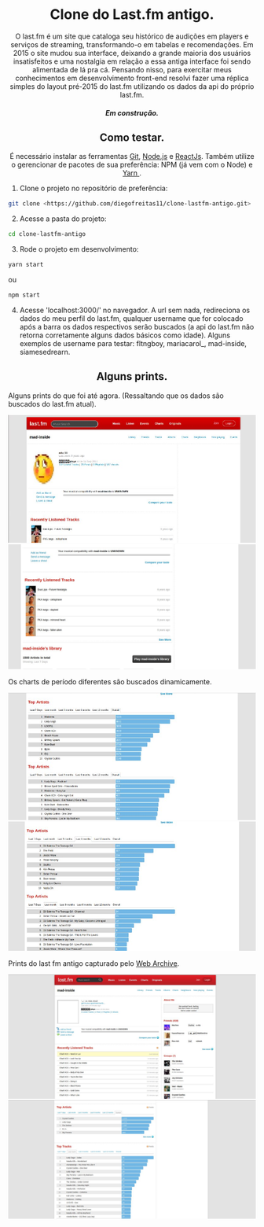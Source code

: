 
<h1 align="center">Clone do Last.fm antigo.</h1>

<p align="center">O last.fm é um site que cataloga seu histórico de audições em players e serviços de streaming, transformando-o em tabelas e recomendações. Em 2015 o site mudou sua interface, deixando a grande maioria dos usuários insatisfeitos e uma nostalgia em relação a essa antiga interface foi sendo alimentada de lá pra cá. Pensando nisso, para exercitar meus conhecimentos em desenvolvimento front-end resolvi fazer uma réplica simples do layout pré-2015 do last.fm utilizando os dados da api do próprio last.fm.</p>

<h5 align="center">Em construção.</h5>

<h2 align="center">Como testar.</h2>

<p align="center">É necessário instalar as ferramentas <a href='https://git-scm.com'>Git</a>, <a href='https://nodejs.org/'>Node.js</a> e <a href='https://pt-br.reactjs.org/'>ReactJs</a>. Também utilize o gerencionar de pacotes de sua preferência: NPM (já vem com o Node) e <a href='https://classic.yarnpkg.com/pt-BR/docs/install/'>Yarn </a>.</p>

1. Clone o projeto no repositório de preferência: 
```bash
git clone <https://github.com/diegofreitas11/clone-lastfm-antigo.git>
```

2. Acesse a pasta do projeto:
```bash
cd clone-lastfm-antigo
```

3. Rode o projeto em desenvolvimento:
```bash
yarn start
```
ou
```bash
npm start
```

4. Acesse 'localhost:3000/' no navegador. A url sem nada, redireciona os dados do meu perfil do last.fm, qualquer username que for colocado após a barra os dados respectivos serão buscados (a api do last.fm não retorna corretamente alguns dados básicos como idade). Alguns exemplos de username para testar: fltngboy, mariacarol_, mad-inside, siamesedrearn.

<h2 align="center">Alguns prints.</h2>

Alguns prints do que foi até agora. (Ressaltando que os dados são buscados do last.fm atual).

<img src='./prints/print1.jpeg' />

<img src='./prints/print2.jpeg' />

Os charts de período diferentes são buscados dinamicamente.

<img src='./prints/print3.jpeg' />

<img src='./prints/print4.jpeg' />

Prints do last fm antigo capturado pelo <a href='http://web.archive.org'>Web Archive</a>.

<img src='./prints/print5.jpeg' />

<img src='./prints/print6.jpeg' />




